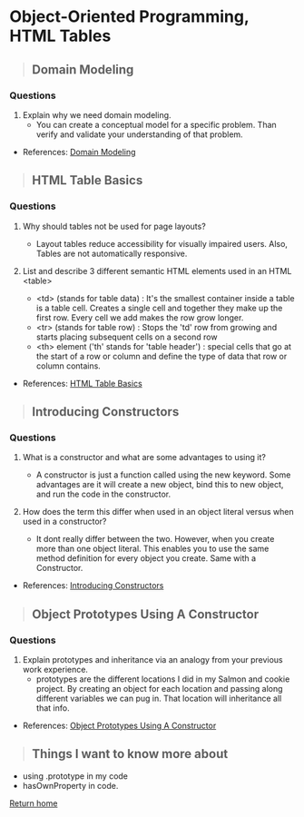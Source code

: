 # Object-Oriented Programming, HTML Tables

> ## Domain Modeling

### Questions

1. Explain why we need domain modeling.
   * You can create a conceptual model for a specific problem. Than verify and validate your understanding of that problem.

* References:
[Domain Modeling](https://github.com/codefellows/domain_modeling#domain-modeling)

> ## HTML Table Basics

### Questions

1. Why should tables not be used for page layouts?
   * Layout tables reduce accessibility for visually impaired users. Also, Tables are not automatically responsive.

2. List and describe 3 different semantic HTML elements used in an HTML \<table>
   * \<td> (stands for table data)
   : It's the smallest container inside a table is a table cell. Creates a single cell and together they make up the first row. Every cell we add makes the row grow longer.
   * \<tr> (stands for table row)
   : Stops the 'td' row from growing and starts placing subsequent cells on a second row
   * \<th> element ('th' stands for 'table header')
  : special cells that go at the start of a row or column and define the type of data that row or column contains.

* References:
[HTML Table Basics](https://developer.mozilla.org/en-US/docs/Learn/HTML/Tables/Basics)

> ## Introducing Constructors

### Questions

1. What is a constructor and what are some advantages to using it?
   * A constructor is just a function called using the new keyword. Some advantages are it will create a new object, bind this to new object, and run the code in the constructor.

2. How does the term this differ when used in an object literal versus when used in a constructor?
   * It dont really differ between the two. However, when you create more than one object literal. This enables you to use the same method definition for every object you create. Same with a Constructor.

* References:
[Introducing Constructors](https://developer.mozilla.org/en-US/docs/Learn/JavaScript/Objects/Basics#introducing_constructors)

> ## Object Prototypes Using A Constructor

### Questions

1. Explain prototypes and inheritance via an analogy from your previous work experience.
   * prototypes are the different locations I did in my Salmon and cookie project. By creating an object for each location and passing along different variables we can pug in. That location will inheritance all that info.

* References:
[Object Prototypes Using A Constructor](https://ui.dev/beginners-guide-to-javascript-prototype)

> ## Things I want to know more about
* using .prototype in my code
* hasOwnProperty in code.

[Return home](../README.md)
